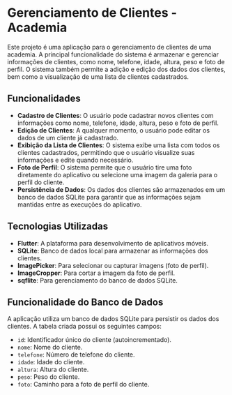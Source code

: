 # Gerenciamento de Clientes - Academia

Este projeto é uma aplicação para o gerenciamento de clientes de uma academia. A principal funcionalidade do sistema é armazenar e gerenciar informações de clientes, como nome, telefone, idade, altura, peso e foto de perfil. O sistema também permite a adição e edição dos dados dos clientes, bem como a visualização de uma lista de clientes cadastrados.

## Funcionalidades

- **Cadastro de Clientes**: O usuário pode cadastrar novos clientes com informações como nome, telefone, idade, altura, peso e foto de perfil.
- **Edição de Clientes**: A qualquer momento, o usuário pode editar os dados de um cliente já cadastrado.
- **Exibição da Lista de Clientes**: O sistema exibe uma lista com todos os clientes cadastrados, permitindo que o usuário visualize suas informações e edite quando necessário.
- **Foto de Perfil**: O sistema permite que o usuário tire uma foto diretamente do aplicativo ou selecione uma imagem da galeria para o perfil do cliente.
- **Persistência de Dados**: Os dados dos clientes são armazenados em um banco de dados SQLite para garantir que as informações sejam mantidas entre as execuções do aplicativo.

## Tecnologias Utilizadas

- **Flutter**: A plataforma para desenvolvimento de aplicativos móveis.
- **SQLite**: Banco de dados local para armazenar as informações dos clientes.
- **ImagePicker**: Para selecionar ou capturar imagens (foto de perfil).
- **ImageCropper**: Para cortar a imagem da foto de perfil.
- **sqflite**: Para gerenciamento do banco de dados SQLite.

## Funcionalidade do Banco de Dados

A aplicação utiliza um banco de dados SQLite para persistir os dados dos clientes. A tabela criada possui os seguintes campos:

- `id`: Identificador único do cliente (autoincrementado).
- `nome`: Nome do cliente.
- `telefone`: Número de telefone do cliente.
- `idade`: Idade do cliente.
- `altura`: Altura do cliente.
- `peso`: Peso do cliente.
- `foto`: Caminho para a foto de perfil do cliente.
